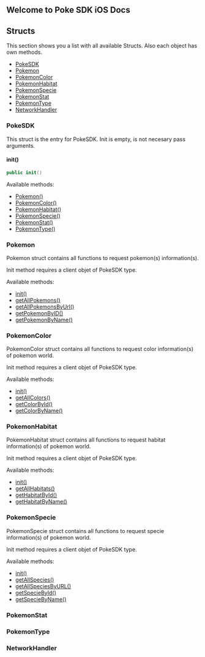 ## Welcome to Poke SDK iOS Docs

## Structs

This section shows you a list with all available Structs. Also each object has own methods. 

- [PokeSDK](#pokeSDK)
- [Pokemon](#pokemon)
- [PokemonColor](#pokemonColor)
- [PokemonHabitat](#pokemonHabitat)
- [PokemonSpecie](#pokemonSpecie)
- [PokemonStat](#pokemonStat)
- [PokemonType](#pokemonType)
- [NetworkHandler](#networkHandler)

### PokeSDK

This struct is the entry for PokeSDK. Init is empty, is not necesary pass arguments.

#### init()

```swift
public init()
```

Available methods: 

- [Pokemon()](#pokemon)
- [PokemonColor()](#pokemonColor)
- [PokemonHabitat()](#pokemonHabitat)
- [PokemonSpecie()](#pokemonSpecie)
- [PokemonStat()](#pokemonStat)
- [PokemonType()](#pokemonType)

### Pokemon

Pokemon struct contains all functions to request pokemon(s) information(s).

Init method requires a client objet of PokeSDK type. 

Available methods: 

- [init()](pokemon.md#init)
- [getAllPokemons()](pokemon.md#getAllPokemons)
- [getAllPokemonsByUrl()](pokemon.md#getAllPokemonsByUrl)
- [getPokemonByID()](pokemon.md#getPokemonByID)
- [getPokemonByName()](pokemon.md#getPokemonByName)


### PokemonColor

PokemonColor struct contains all functions to request color information(s) of pokemon world.

Init method requires a client objet of PokeSDK type. 

Available methods: 

- [init()](pokemon.md#init)
- [getAllColors()](pokemonColor.md#getAllColors)
- [getColorById()](pokemonColor.md#getColorById)
- [getColorByName()](pokemonColor.md#getColorByName)

### PokemonHabitat

PokemonHabitat struct contains all functions to request habitat information(s) of pokemon world.

Init method requires a client objet of PokeSDK type. 

Available methods: 

- [init()](pokemonHabitat.md#init)
- [getAllHabitats()](pokemonHabitat.md#getAllColors)
- [getHabitatById()](pokemonHabitat.md#getHabitatById)
- [getHabitatByName()](pokemonHabitat.md#getHabitatByName)

### PokemonSpecie

PokemonSpecie struct contains all functions to request specie information(s) of pokemon world.

Init method requires a client objet of PokeSDK type. 

Available methods: 

- [init()](pokemonSpecie.md#init)
- [getAllSpecies()](pokemonSpecie.md#getAllSpecies)
- [getAllSpeciesByURL()](pokemonSpecie.md#getAllSpeciesByURL)
- [getSpecieById()](pokemonSpecie.md#getSpecieById)
- [getSpecieByName()](pokemonSpecie.md#getSpecieByName)

### PokemonStat

### PokemonType

### NetworkHandler

